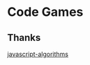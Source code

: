# Code Games

## Thanks

[javascript-algorithms](https://github.com/trekhleb/javascript-algorithms)
